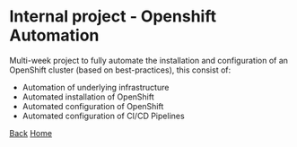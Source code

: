 # Internal project - Openshift Automation

Multi-week project to fully automate the installation and configuration of an OpenShift cluster (based on best-practices), this consist of:
*	Automation of underlying infrastructure
*	Automated installation of OpenShift
*	Automated configuration of OpenShift
*	Automated configuration of CI/CD Pipelines


[Back](../projects.md)
[Home](../../index.md)
